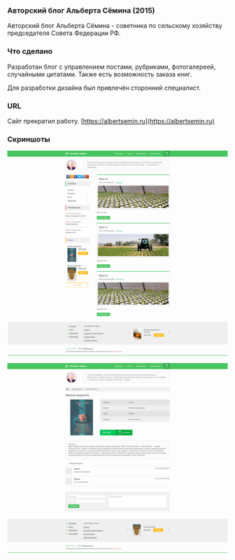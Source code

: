 ### Авторский блог Альберта Сёмина (2015)
Авторский блог Альберта Сёмина - советника по сельскому хозяйству председателя Совета Федерации РФ.

### Что сделано
Разработан блог с управлением постами, рубриками, фотогалереей, случайными цитатами. Также есть возможность заказа книг.

Для разработки дизайна был привлечён сторонний специалист.
### URL
Сайт прекратил работу. [https://albertsemin.ru](https://albertsemin.ru)

### Скриншоты

[![Скриншот 1](screen1.png)](screen1.png)

[![Скриншот 2](screen2.png)](screen2.png)
